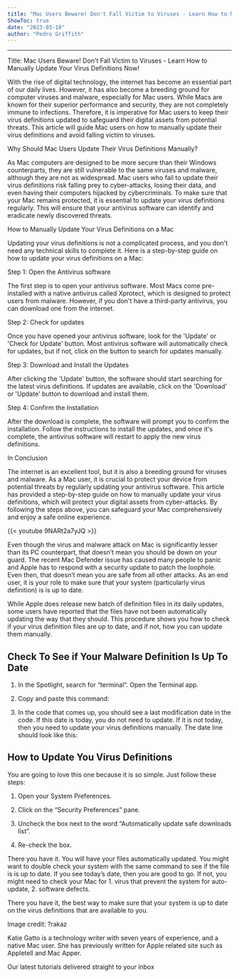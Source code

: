 ```yaml
---
title: "Mac Users Beware! Don't Fall Victim to Viruses - Learn How to Manually Update Your Virus Definitions Now!"
ShowToc: true 
date: "2023-03-18"
author: "Pedro Griffith"
---
```

*****
Title: Mac Users Beware! Don't Fall Victim to Viruses - Learn How to Manually Update Your Virus Definitions Now!

With the rise of digital technology, the internet has become an essential part of our daily lives. However, it has also become a breeding ground for computer viruses and malware, especially for Mac users. While Macs are known for their superior performance and security, they are not completely immune to infections. Therefore, it is imperative for Mac users to keep their virus definitions updated to safeguard their digital assets from potential threats. This article will guide Mac users on how to manually update their virus definitions and avoid falling victim to viruses.

Why Should Mac Users Update Their Virus Definitions Manually?

As Mac computers are designed to be more secure than their Windows counterparts, they are still vulnerable to the same viruses and malware, although they are not as widespread. Mac users who fail to update their virus definitions risk falling prey to cyber-attacks, losing their data, and even having their computers hijacked by cybercriminals. To make sure that your Mac remains protected, it is essential to update your virus definitions regularly. This will ensure that your antivirus software can identify and eradicate newly discovered threats.

How to Manually Update Your Virus Definitions on a Mac

Updating your virus definitions is not a complicated process, and you don't need any technical skills to complete it. Here is a step-by-step guide on how to update your virus definitions on a Mac:

Step 1: Open the Antivirus software

The first step is to open your antivirus software. Most Macs come pre-installed with a native antivirus called Xprotect, which is designed to protect users from malware. However, if you don't have a third-party antivirus, you can download one from the internet.

Step 2: Check for updates

Once you have opened your antivirus software, look for the 'Update' or 'Check for Update' button. Most antivirus software will automatically check for updates, but if not, click on the button to search for updates manually.

Step 3: Download and Install the Updates

After clicking the 'Update' button, the software should start searching for the latest virus definitions. If updates are available, click on the 'Download' or 'Update' button to download and install them.

Step 4: Confirm the Installation

After the download is complete, the software will prompt you to confirm the installation. Follow the instructions to install the updates, and once it's complete, the antivirus software will restart to apply the new virus definitions.

In Conclusion

The internet is an excellent tool, but it is also a breeding ground for viruses and malware. As a Mac user, it is crucial to protect your device from potential threats by regularly updating your antivirus software. This article has provided a step-by-step guide on how to manually update your virus definitions, which will protect your digital assets from cyber-attacks. By following the steps above, you can safeguard your Mac comprehensively and enjoy a safe online experience.

{{< youtube 9NARt2a7yJQ >}} 



Even though the virus and malware attack on Mac is significantly lesser than its PC counterpart, that doesn’t mean you should be down on your guard. The recent Mac Defender issue has caused many people to panic and Apple has to respond with a security update to patch the loophole. Even then, that doesn’t mean you are safe from all other attacks. As an end user, it is your role to make sure that your system (particularly virus definition) is is up to date.
 
While Apple does release new batch of definition files in its daily updates, some users have reported that the files have not been automatically updating the way that they should. This procedure shows you how to check if your virus definition files are up to date, and if not, how you can update them manually.

 
## Check To See if Your Malware Definition Is Up To Date
 
1. In the Spotlight, search for “terminal“. Open the Terminal app.
 

 
2. Copy and paste this command:
 
4. In the code that comes up, you should see a last modification date in the code. If this date is today, you do not need to update. If it is not today,  then you need to update your virus definitions manually. The date line should look like this:
 
## How to Update You Virus Definitions
 
You are going to love this one because it is so simple. Just follow these steps:
 
1. Open your System Preferences.
 
2. Click on the “Security Preferences” pane.
 
3. Uncheck the box next to the word “Automatically update safe downloads list”.
 
4. Re-check the box.
 
There you have it. You will have your files automatically updated. You might want to double check your system with the same command to see if the file is is up to date. If you see today’s date, then you are good to go. If not, you might need to check your Mac for 1. virus that prevent the system for auto-update, 2. software defects. 
 
There you have it, the best way to make sure that your system is up to date on the virus definitions that are available to you.
 
Image credit: ?rakaz
 
Katie Gatto is a technology writer with seven years of experience, and a native Mac user. She has previously written for Apple related site such as Appletell and Mac Apper.
 
Our latest tutorials delivered straight to your inbox




